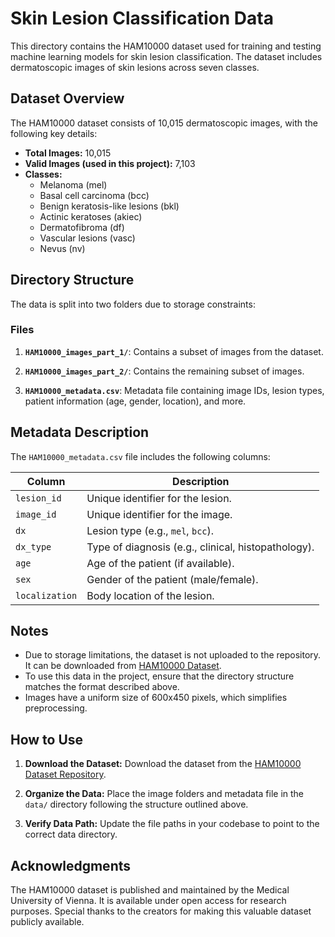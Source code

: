 # Skin Lesion Classification Data

This directory contains the HAM10000 dataset used for training and testing machine learning models for skin lesion classification. The dataset includes dermatoscopic images of skin lesions across seven classes.

## Dataset Overview

The HAM10000 dataset consists of 10,015 dermatoscopic images, with the following key details:

- **Total Images:** 10,015
- **Valid Images (used in this project):** 7,103
- **Classes:**
  - Melanoma (mel)
  - Basal cell carcinoma (bcc)
  - Benign keratosis-like lesions (bkl)
  - Actinic keratoses (akiec)
  - Dermatofibroma (df)
  - Vascular lesions (vasc)
  - Nevus (nv)

## Directory Structure

The data is split into two folders due to storage constraints:


### Files

1. **`HAM10000_images_part_1/`**:
   Contains a subset of images from the dataset.
   
2. **`HAM10000_images_part_2/`**:
   Contains the remaining subset of images.

3. **`HAM10000_metadata.csv`**:
   Metadata file containing image IDs, lesion types, patient information (age, gender, location), and more.

## Metadata Description

The `HAM10000_metadata.csv` file includes the following columns:

| Column        | Description                                          |
| ------------- | ---------------------------------------------------- |
| `lesion_id`   | Unique identifier for the lesion.                   |
| `image_id`    | Unique identifier for the image.                    |
| `dx`          | Lesion type (e.g., `mel`, `bcc`).                   |
| `dx_type`     | Type of diagnosis (e.g., clinical, histopathology). |
| `age`         | Age of the patient (if available).                  |
| `sex`         | Gender of the patient (male/female).                |
| `localization`| Body location of the lesion.                        |

## Notes

- Due to storage limitations, the dataset is not uploaded to the repository. It can be downloaded from [HAM10000 Dataset](https://doi.org/10.7910/DVN/DBW86T).
- To use this data in the project, ensure that the directory structure matches the format described above.
- Images have a uniform size of 600x450 pixels, which simplifies preprocessing.

## How to Use

1. **Download the Dataset:**
   Download the dataset from the [HAM10000 Dataset Repository](https://doi.org/10.7910/DVN/DBW86T).

2. **Organize the Data:**
   Place the image folders and metadata file in the `data/` directory following the structure outlined above.

3. **Verify Data Path:**
   Update the file paths in your codebase to point to the correct data directory.

## Acknowledgments

The HAM10000 dataset is published and maintained by the Medical University of Vienna. It is available under open access for research purposes. Special thanks to the creators for making this valuable dataset publicly available.
